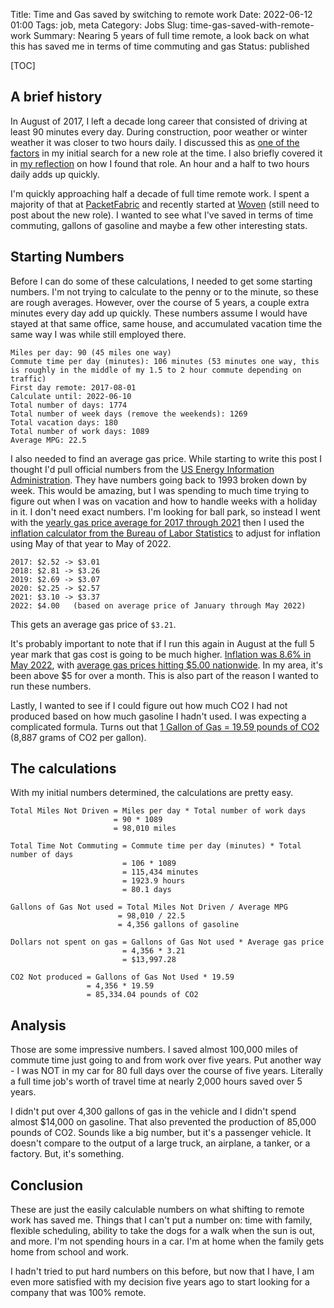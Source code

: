 Title: Time and Gas saved by switching to remote work
Date: 2022-06-12 01:00
Tags: job, meta
Category: Jobs
Slug: time-gas-saved-with-remote-work
Summary: Nearing 5 years of full time remote, a look back on what this has saved me in terms of time commuting and gas
Status: published

[TOC]

## A brief history

In August of 2017, I left a decade long career that consisted of driving at least 90 minutes every day. During construction, poor weather or winter weather it was closer to two hours daily. I discussed this as [one of the factors][1] in my initial search for a new role at the time. I also briefly covered it in [my reflection][2] on how I found that role. An hour and a half to two hours daily adds up quickly.

I'm quickly approaching half a decade of full time remote work. I spent a majority of that at [PacketFabric][3] and recently started at [Woven][4] (still need to post about the new role). I wanted to see what I've saved in terms of time commuting, gallons of gasoline and maybe a few other interesting stats.

## Starting Numbers

Before I can do some of these calculations, I needed to get some starting numbers. I'm not trying to calculate to the penny or to the minute, so these are rough averages. However, over the course of 5 years, a couple extra minutes every day add up quickly. These numbers assume I would have stayed at that same office, same house, and accumulated vacation time the same way I was while still employed there.

    Miles per day: 90 (45 miles one way)
    Commute time per day (minutes): 106 minutes (53 minutes one way, this is roughly in the middle of my 1.5 to 2 hour commute depending on traffic)
    First day remote: 2017-08-01
    Calculate until: 2022-06-10
    Total number of days: 1774
    Total number of week days (remove the weekends): 1269
    Total vacation days: 180
    Total number of work days: 1089
    Average MPG: 22.5

I also needed to find an average gas price. While starting to write this post I thought I'd pull official numbers from the [US Energy Information Administration][5]. They have numbers going back to 1993 broken down by week. This would be amazing, but I was spending to much time trying to figure out when I was on vacation and how to handle weeks with a holiday in it. I don't need exact numbers. I'm looking for ball park, so instead I went with the [yearly gas price average for 2017 through 2021][6] then I used the [inflation calculator from the Bureau of Labor Statistics][7] to adjust for inflation using May of that year to May of 2022.

    2017: $2.52 -> $3.01
    2018: $2.81 -> $3.26
    2019: $2.69 -> $3.07
    2020: $2.25 -> $2.57
    2021: $3.10 -> $3.37
    2022: $4.00   (based on average price of January through May 2022)

This gets an average gas price of `$3.21`.

It's probably important to note that if I run this again in August at the full 5 year mark that gas cost is going to be much higher. [Inflation was 8.6% in May 2022][8], with [average gas prices hitting $5.00 nationwide][9]. In my area, it's been above $5 for over a month. This is also part of the reason I wanted to run these numbers.

Lastly, I wanted to see if I could figure out how much CO2 I had not produced based on how much gasoline I hadn't used. I was expecting a complicated formula. Turns out that [1 Gallon of Gas = 19.59 pounds of CO2][10] (8,887 grams of CO2 per gallon).

## The calculations

With my initial numbers determined, the calculations are pretty easy.

    Total Miles Not Driven = Miles per day * Total number of work days
                           = 90 * 1089
                           = 98,010 miles

    Total Time Not Commuting = Commute time per day (minutes) * Total number of days
                             = 106 * 1089
                             = 115,434 minutes
                             = 1923.9 hours
                             = 80.1 days

    Gallons of Gas Not used = Total Miles Not Driven / Average MPG
                            = 98,010 / 22.5
                            = 4,356 gallons of gasoline

    Dollars not spent on gas = Gallons of Gas Not used * Average gas price
                             = 4,356 * 3.21
                             = $13,997.28

    CO2 Not produced = Gallons of Gas Not Used * 19.59
                     = 4,356 * 19.59
                     = 85,334.04 pounds of CO2


## Analysis

Those are some impressive numbers. I saved almost 100,000 miles of commute time just going to and from work over five years. Put another way - I was NOT in my car for 80 full days over the course of five years. Literally a full time job's worth of travel time at nearly 2,000 hours saved over 5 years.

I didn't put over 4,300 gallons of gas in the vehicle and I didn't spend almost $14,000 on gasoline. That also prevented the production of 85,000 pounds of CO2. Sounds like a big number, but it's a passenger vehicle. It doesn't compare to the output of a large truck, an airplane, a tanker, or a factory. But, it's something.

## Conclusion

These are just the easily calculable numbers on what shifting to remote work has saved me. Things that I can't put a number on: time with family, flexible scheduling, ability to take the dogs for a walk when the sun is out, and more. I'm not spending hours in a car. I'm at home when the family gets home from school and work.

I hadn't tried to put hard numbers on this before, but now that I have, I am even more satisfied with my decision five years ago to start looking for a company that was 100% remote. 


 [1]: {filename}2017_07_31_a_decade_at_caterpillar.md#the-long-drive
 [2]: {filename}2017_11_28_how_i_found_an_awesome_remote_job.md#full-time-work-from-home
 [3]: https://packetfabric.com
 [4]: https://www.woventeams.com/
 [5]: https://www.eia.gov/dnav/pet/hist/LeafHandler.ashx?n=pet&s=emm_epm0_pte_nus_dpg&f=w
 [6]: https://www.eia.gov/dnav/pet/hist/LeafHandler.ashx?n=pet&s=emm_epm0_pte_nus_dpg&f=a
 [7]: https://www.bls.gov/data/inflation_calculator.htm
 [8]: https://www.cnbc.com/2022/06/10/consumer-price-index-may-2022.html
 [9]: https://www.cnn.com/2022/06/11/business/gas-prices-five-dollars-national-june/index.html
 [10]: https://www.epa.gov/greenvehicles/greenhouse-gas-emissions-typical-passenger-vehicle#burning
